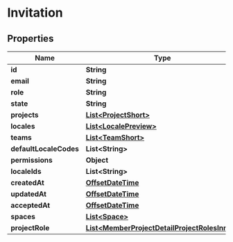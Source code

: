 

# Invitation

## Properties

Name | Type | Description | Notes
------------ | ------------- | ------------- | -------------
**id** | **String** |  |  [optional]
**email** | **String** |  |  [optional]
**role** | **String** |  |  [optional]
**state** | **String** |  |  [optional]
**projects** | [**List&lt;ProjectShort&gt;**](ProjectShort.md) |  |  [optional]
**locales** | [**List&lt;LocalePreview&gt;**](LocalePreview.md) |  |  [optional]
**teams** | [**List&lt;TeamShort&gt;**](TeamShort.md) |  |  [optional]
**defaultLocaleCodes** | **List&lt;String&gt;** |  |  [optional]
**permissions** | **Object** |  |  [optional]
**localeIds** | **List&lt;String&gt;** |  |  [optional]
**createdAt** | [**OffsetDateTime**](OffsetDateTime.md) |  |  [optional]
**updatedAt** | [**OffsetDateTime**](OffsetDateTime.md) |  |  [optional]
**acceptedAt** | [**OffsetDateTime**](OffsetDateTime.md) |  |  [optional]
**spaces** | [**List&lt;Space&gt;**](Space.md) |  |  [optional]
**projectRole** | [**List&lt;MemberProjectDetailProjectRolesInner&gt;**](MemberProjectDetailProjectRolesInner.md) |  |  [optional]




